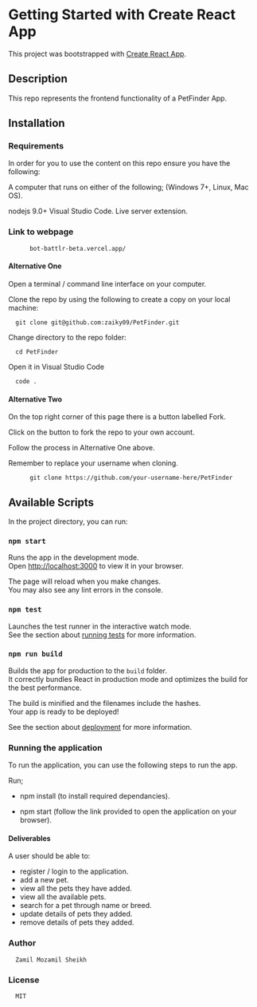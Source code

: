 # Getting Started with Create React App

This project was bootstrapped with [Create React App](https://github.com/facebook/create-react-app).

## Description
This repo represents the frontend functionality of a PetFinder App.

## Installation
### Requirements
In order for you to use the content on this repo ensure you have the following:

A computer that runs on either of the following; (Windows 7+, Linux, Mac OS).

nodejs 9.0+
Visual Studio Code.
Live server extension.
### Link to webpage

          bot-battlr-beta.vercel.app/

#### Alternative One
Open a terminal / command line interface on your computer.

Clone the repo by using the following to create a copy on your local machine:

      git clone git@github.com:zaiky09/PetFinder.git

Change directory to the repo folder:

      cd PetFinder

Open it in Visual Studio Code

      code .

#### Alternative Two
On the top right corner of this page there is a button labelled Fork.

Click on the button to fork the repo to your own account.

Follow the process in Alternative One above.

Remember to replace your username when cloning.

          git clone https://github.com/your-username-here/PetFinder

## Available Scripts

In the project directory, you can run:

### `npm start`

Runs the app in the development mode.\
Open [http://localhost:3000](http://localhost:3000) to view it in your browser.

The page will reload when you make changes.\
You may also see any lint errors in the console.

### `npm test`

Launches the test runner in the interactive watch mode.\
See the section about [running tests](https://facebook.github.io/create-react-app/docs/running-tests) for more information.

### `npm run build`

Builds the app for production to the `build` folder.\
It correctly bundles React in production mode and optimizes the build for the best performance.

The build is minified and the filenames include the hashes.\
Your app is ready to be deployed!

See the section about [deployment](https://facebook.github.io/create-react-app/docs/deployment) for more information.

### Running the application

To run the application, you can use the following steps to run the app.

Run;

  - npm install (to install required dependancies).

  - npm start (follow the link provided to open the application on your browser).

#### Deliverables
A user should be able to:

- register / login to the application.
- add a new pet.
- view all the pets they have added.
- view all the available pets.
- search for a pet through name or breed.
- update details of pets they added.
- remove details of pets they added.

### Author
      Zamil Mozamil Sheikh
      
### License
      MIT

